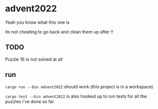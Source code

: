 # advent2022

Yeah you know what this one is

Its not cheating to go back and clean them up after !!

## TODO

Puzzle 16 is not solved at all

## run

`cargo run --bin advent2022` should work (this project is in a workspace)

`cargo test --bin advent2022` is also hooked up to run tests for all the puzzles i've done so far
